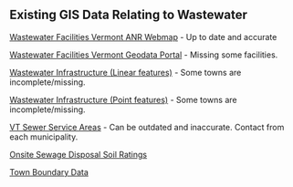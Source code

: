 ## Existing GIS Data Relating to Wastewater
[Wastewater Facilities Vermont ANR Webmap](https://experience.arcgis.com/experience/cf08a4b00dfe4d4fbae380fd82914f84/) - Up to date and accurate

[Wastewater Facilities Vermont Geodata Portal](https://geodata.vermont.gov/datasets/VTANR::waste-water-facilities/explore?location=44.383985%2C-72.797115%2C9.85) - Missing some facilities.

[Wastewater Infrastructure (Linear features)](https://geodata.vermont.gov/datasets/VTANR::wastewater-infrastructure-linear-features/explore?location=44.258003%2C-72.570445%2C14.00) - Some towns are incomplete/missing.

[Wastewater Infrastructure (Point features)](https://geodata.vermont.gov/datasets/4f3c7a243e73435f90778ad1f88f6c1d_166/explore?location=43.821343%2C-72.452600%2C8.00) - Some towns are incomplete/missing.

[VT Sewer Service Areas](https://geodata.vermont.gov/datasets/vt-sewer-service-areas/explore?location=43.910429%2C-72.385265%2C8.00) - Can be outdated and inaccurate. Contact from each municipality.

[Onsite Sewage Disposal Soil Ratings](https://geodata.vermont.gov/datasets/VCGI::vt-data-onsite-sewage-disposal-soil-ratings/about)

[Town Boundary Data](https://catalog.data.gov/dataset/tiger-line-shapefile-current-state-vermont-county-subdivision)
